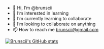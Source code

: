 - 👋 Hi, I’m @brunscii
- 👀 I’m interested in learning
- 🌱 I’m currently learning to collaborate
- 💞️ I’m looking to collaborate on anything
- 📫 How to reach me brunscii@gmail.com

<!---
brunscii/brunscii is a ✨ special ✨ repository because its `README.md` (this file) appears on your GitHub profile.
You can click the Preview link to take a look at your changes.
--->
[![Brunscii's GitHub stats](https://github-readme-stats.vercel.app/api?username=brunscii&count_private=true&show_icons=true&theme=radical&hide_rank=false)](https://github.com/anuraghazra/github-readme-stats)

